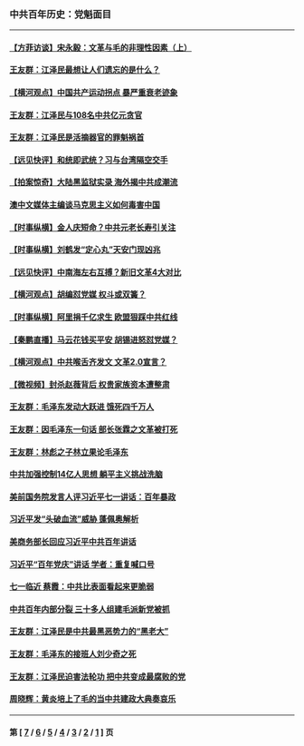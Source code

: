 ### 中共百年历史：党魁面目
---
#### [【方菲访谈】宋永毅：文革与毛的非理性因素（上）](../../pages/nf1176107/n13469956.md?01010430) 
#### [王友群：江泽民最想让人们遗忘的是什么？](../../pages/nf1176107/n13408949.md?01010430) 
#### [【横河观点】中国共产运动拐点 暴严重衰老迹象](../../pages/nf1176107/n13388333.md?01010430) 
#### [王友群：江泽民与108名中共亿元贪官](../../pages/nf1176107/n13352358.md?01010430) 
#### [王友群：江泽民是活摘器官的罪魁祸首](../../pages/nf1176107/n13336903.md?01010430) 
#### [【远见快评】和统即武统？习与台湾隔空交手](../../pages/nf1176107/n13297739.md?01010430) 
#### [【拍案惊奇】大陆黑监狱实录 海外揭中共成潮流](../../pages/nf1176107/n13288853.md?01010430) 
#### [澳中文媒体主编谈马克思主义如何毒害中国](../../pages/nf1176107/n13257387.md?01010430) 
#### [【时事纵横】金人庆短命？中共元老长寿引关注](../../pages/nf1176107/n13217934.md?01010430) 
#### [【时事纵横】刘鹤发“定心丸”天安门现凶兆](../../pages/nf1176107/n13215416.md?01010430) 
#### [【远见快评】中南海左右互搏？新旧文革4大对比](../../pages/nf1176107/n13214745.md?01010430) 
#### [【横河观点】胡编怼党媒 权斗或双簧？](../../pages/nf1176107/n13210864.md?01010430) 
#### [【时事纵横】阿里捐千亿求生 欧盟狠踩中共红线](../../pages/nf1176107/n13206431.md?01010430) 
#### [【秦鹏直播】马云花钱买平安 胡锡进怒怼党媒？](../../pages/nf1176107/n13206392.md?01010430) 
#### [【横河观点】中共喉舌齐发文 文革2.0宣言？](../../pages/nf1176107/n13201248.md?01010430) 
#### [【微视频】封杀赵薇背后 权贵家族资本遭整肃](../../pages/nf1176107/n13197798.md?01010430) 
#### [王友群：毛泽东发动大跃进 饿死四千万人](../../pages/nf1176107/n13177158.md?01010430) 
#### [王友群：因毛泽东一句话 部长张霖之文革被打死](../../pages/nf1176107/n13161711.md?01010430) 
#### [王友群：林彪之子林立果论毛泽东](../../pages/nf1176107/n13128622.md?01010430) 
#### [中共加强控制14亿人思想 躺平主义挑战洗脑](../../pages/nf1176107/n13094299.md?01010430) 
#### [美前国务院发言人评习近平七一讲话：百年暴政](../../pages/nf1176107/n13066986.md?01010430) 
#### [习近平发“头破血流”威胁 蓬佩奥解析](../../pages/nf1176107/n13063604.md?01010430) 
#### [美商务部长回应习近平中共百年讲话](../../pages/nf1176107/n13062903.md?01010430) 
#### [习近平“百年党庆”讲话 学者：重复喊口号](../../pages/nf1176107/n13061411.md?01010430) 
#### [七一临近 蔡霞：中共比表面看起来更脆弱](../../pages/nf1176107/n13056418.md?01010430) 
#### [中共百年内部分裂 三十多人组建毛派新党被抓](../../pages/nf1176107/n13044023.md?01010430) 
#### [王友群：江泽民是中共最黑恶势力的“黑老大”](../../pages/nf1176107/n13022180.md?01010430) 
#### [王友群：毛泽东的接班人刘少奇之死](../../pages/nf1176107/n12991772.md?01010430) 
#### [王友群：江泽民迫害法轮功 把中共变成最腐败的党](../../pages/nf1176107/n12947347.md?01010430) 
#### [周晓辉：黄炎培上了毛的当中共建政大典奏哀乐](../../pages/nf1176107/n12942780.md?01010430) 

---
#### 第 [ [7](./7.md?01010430) / [6](./6.md?01010430) / [5](./5.md?01010430) / [4](./4.md?01010430) / [3](./3.md?01010430) / [2](./2.md?01010430) / [1](./1.md?01010430) ] 页
